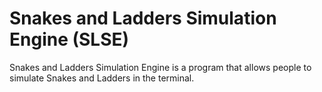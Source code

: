 # Snakes and Ladders Simulation Engine (SLSE)
Snakes and Ladders Simulation Engine is a program that allows people to simulate Snakes and Ladders in the terminal.
